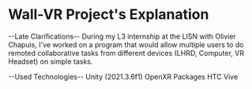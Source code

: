 # Wall-VR Project's Explanation

--Late Clarifications--
  During my L3 internship at the LISN with Olivier Chapuis, I've worked on a program that would allow multiple users to do remoted collaborative tasks from different devices (LHRD, Computer, VR Headset) on simple tasks.

--Used Technologies--
  Unity (2021.3.6f1) 
  OpenXR Packages 
  HTC Vive 
